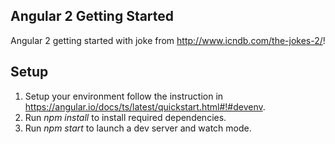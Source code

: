 Angular 2 Getting Started
---
Angular 2 getting started with joke from http://www.icndb.com/the-jokes-2/!

Setup
------
1. Setup your environment follow the instruction in https://angular.io/docs/ts/latest/quickstart.html#!#devenv.
2. Run *npm install* to install required dependencies.
3. Run *npm start* to launch a dev server and watch mode.
